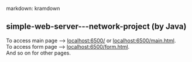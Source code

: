 markdown: kramdown

## simple-web-server---network-project (by Java)

To access main page --> [localhost:6500/](http://localhost:6500/) or [localhost:6500/main.html](http://localhost:6500/main.html).  
To access form page --> [localhost:6500/form.html](http://localhost:6500/main.html).  
And so on for other pages.  


